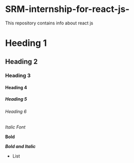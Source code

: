 # SRM-internship-for-react-js-
This repository contains info about react js
# Heeding 1

## Heading 2

### Heading 3

#### Heading 4

##### Heading 5

###### Heading 6

*Italic Font*

**Bold**

***Bold and Italic***

* List
